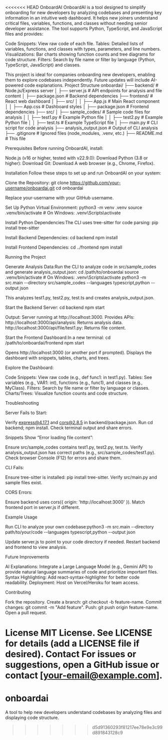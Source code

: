 <<<<<<< HEAD
OnboardAI
OnboardAI is a tool designed to simplify onboarding for new developers by analyzing codebases and presenting key information in an intuitive web dashboard. It helps new joiners understand critical files, variables, functions, and classes without needing senior developer assistance. The tool supports Python, TypeScript, and JavaScript files and provides:

Code Snippets: View raw code of each file.
Tables: Detailed lists of variables, functions, and classes with types, parameters, and line numbers.
Visualizations: Bar charts showing function counts and tree diagrams for code structure.
Filters: Search by file name or filter by language (Python, TypeScript, JavaScript) and classes.

This project is ideal for companies onboarding new developers, enabling them to explore codebases independently. Future updates will include AI-powered code explanations.
Project Structure
onboardai/
├── backend/              # Node.js/Express server
│   ├── server.js         # API endpoints for analysis and file content
│   ├── package.json      # Backend dependencies
├── frontend/             # React web dashboard
│   ├── src/
│   │   ├── App.js        # Main React component
│   │   ├── App.css       # Dashboard styles
│   ├── package.json      # Frontend dependencies
├── src/
│   ├── sample_codes/     # Sample code files for analysis
│   │   ├── test1.py      # Example Python file
│   │   ├── test2.py      # Example Python file
│   │   ├── test.ts       # Example TypeScript file
│   ├── main.py           # CLI script for code analysis
├── analysis_output.json  # Output of CLI analysis
├── .gitignore            # Ignored files (node_modules, .venv, etc.)
├── README.md             # This file

Prerequisites
Before running OnboardAI, install:

Node.js (v16 or higher, tested with v22.9.0): Download
Python (3.8 or higher): Download
Git: Download
A web browser (e.g., Chrome, Firefox).

Installation
Follow these steps to set up and run OnboardAI on your system:

Clone the Repository:
git clone https://github.com/your-username/onboardai.git
cd onboardai

Replace your-username with your GitHub username.

Set Up Python Virtual Environment:
python3 -m venv .venv
source .venv/bin/activate  # On Windows: .venv\Scripts\activate


Install Python Dependencies:The CLI uses tree-sitter for code parsing:
pip install tree-sitter


Install Backend Dependencies:
cd backend
npm install


Install Frontend Dependencies:
cd ../frontend
npm install



Running the Project

Generate Analysis Data:Run the CLI to analyze code in src/sample_codes and generate analysis_output.json:
cd /path/to/onboardai
source .venv/bin/activate  # On Windows: .venv\Scripts\activate
python3 -m src.main --directory src/sample_codes --languages typescript,python --output json

This analyzes test1.py, test2.py, test.ts and creates analysis_output.json.

Start the Backend Server:
cd backend
npm start


Output: Server running at http://localhost:3000.
Provides APIs:
http://localhost:3000/api/analysis: Returns analysis data.
http://localhost:3000/api/file/test1.py: Returns file content.




Start the Frontend Dashboard:In a new terminal:
cd /path/to/onboardai/frontend
npm start


Opens http://localhost:3000 (or another port if prompted).
Displays the dashboard with snippets, tables, charts, and trees.


Explore the Dashboard:

Code Snippets: View raw code (e.g., def func1: in test1.py).
Tables: See variables (e.g., VAR1: int), functions (e.g., func1), and classes (e.g., MyClass).
Filters: Search by file name or filter by language or classes.
Charts/Trees: Visualize function counts and code structure.



Troubleshooting

Server Fails to Start:

Verify express@4.17.1 and cors@2.8.5 in backend/package.json.
Run cd backend; npm install.
Check terminal output and share errors.


Snippets Show “Error loading file content”:

Ensure src/sample_codes contains test1.py, test2.py, test.ts.
Verify analysis_output.json has correct paths (e.g., src/sample_codes/test1.py).
Check browser Console (F12) for errors and share them.


CLI Fails:

Ensure tree-sitter is installed: pip install tree-sitter.
Verify src/main.py and sample files exist.


CORS Errors:

Ensure backend uses cors({ origin: 'http://localhost:3000' }).
Match frontend port in server.js if different.



Example Usage

Run CLI to analyze your own codebase:python3 -m src.main --directory path/to/your/code --languages typescript,python --output json


Update server.js to point to your code directory if needed.
Restart backend and frontend to view analysis.

Future Improvements

AI Explanations: Integrate a Large Language Model (e.g., Gemini API) to provide natural language summaries of code and prioritize important files.
Syntax Highlighting: Add react-syntax-highlighter for better code readability.
Deployment: Host on Vercel/Heroku for team access.

Contributing

Fork the repository.
Create a branch: git checkout -b feature-name.
Commit changes: git commit -m "Add feature".
Push: git push origin feature-name.
Open a pull request.

License
MIT License. See LICENSE for details (add a LICENSE file if desired).
Contact
For issues or suggestions, open a GitHub issue or contact [your-email@example.com].
=======
# onboardai
A tool to help new developers understand codebases by analyzing files and displaying code structure.
>>>>>>> d5d91360293f81217ee78e9e3c99d891843128c9
